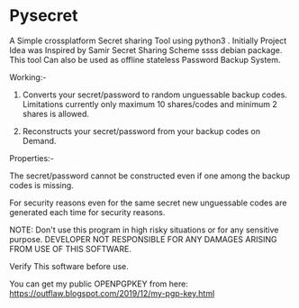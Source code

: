# Pysecret
A Simple crossplatform Secret sharing Tool using python3 . Initially Project Idea was Inspired by Samir Secret Sharing Scheme ssss debian package. This tool Can also be used as offline stateless Password Backup System. 

Working:-

1) Converts your secret/password to random unguessable backup codes. Limitations currently only maximum 10 shares/codes and minimum 2 shares is allowed.

2) Reconstructs your secret/password from your backup codes on Demand.

Properties:-

The secret/password cannot be constructed even if one among the backup codes is missing.

For security reasons even for the same secret new unguessable codes are generated each time for security reasons. 

NOTE: Don't use this program in high risky situations or for any sensitive purpose. DEVELOPER NOT RESPONSIBLE FOR ANY DAMAGES ARISING FROM USE OF THIS SOFTWARE.

Verify This software before use. 

You can get my public OPENPGPKEY from here: https://outflaw.blogspot.com/2019/12/my-pgp-key.html
